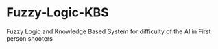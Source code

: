 # Fuzzy-Logic-KBS
Fuzzy Logic and Knowledge Based System for difficulty of the AI in First person shooters
